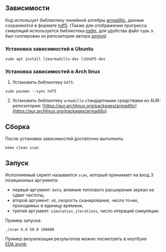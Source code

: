 ## Зависимости
Код использует библиотеку линейной алгебры [armadillo](http://arma.sourceforge.net),
данные сохраняются в формате [hdf5](https://www.hdfgroup.org/solutions/hdf5/).
(Также для отображения прогресса симуляций используется библиотека [tqdm](https://github.com/aminnj/cpptqdm/blob/master/tqdm.h), для удобства файл `tqdm.h` был скопирован из репозитория автора [aminnj](https://github.com/aminnj))

### Установка зависимостей в Ubuntu
```
sudo apt install libarmadillo-dev libhdf5-dev
```

### Установка зависимостей в Arch linux
1. Установить библиотеку `hdf5`:
```
sudo pacman --sync hdf5
```

2. Установить библиотеку `armadillo` стандартными средствами из AUR-репозитория:
[https://aur.archlinux.org/packages/armadillo](https://aur.archlinux.org/packages/armadillo)

## Сборка
После установки зависимостей достаточно выполнить:
```
make clean scan
```

## Запуск
Исполняемый скрипт называется `scan`, который принимает на вход 3 позиционных аргумента:
- первый аргумент: `beta`, влияние теплового расширения зеркал на сдвиг частоты,
- второй аргумент: `x0`, скорость сканирования, число точек, проходимых в единицу времени,
- третий аргумент: `simulation_iterations`, число итераций симуляции.

Пример запуска:
```
./scan 6.0 50.0 100000
```
Пример визуализации результатов можно посмотреть в ноутбуке [EDA.ipynb](./EDA.ipynb).
